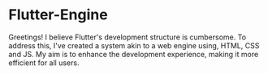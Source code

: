 # Flutter-Engine
Greetings! I believe Flutter's development structure is cumbersome. To address this, I've created a system akin to a web engine using, HTML, CSS and JS. My aim is to enhance the development experience, making it more efficient for all users.
